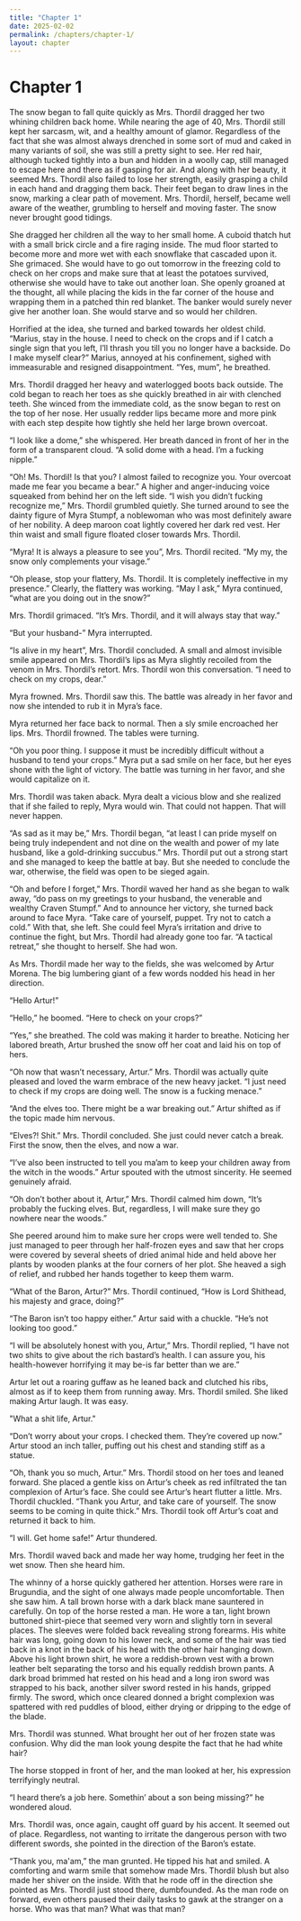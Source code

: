 ```yaml
---
title: "Chapter 1"
date: 2025-02-02
permalink: /chapters/chapter-1/
layout: chapter
---
```

# Chapter 1

The snow began to fall quite quickly as Mrs. Thordil dragged her two whining children back home. While nearing the age of 40, Mrs. Thordil still kept her sarcasm, wit, and a healthy amount of glamor. Regardless of the fact that she was almost always drenched in some sort of mud and caked in many variants of soil, she was still a pretty sight to see. Her red hair, although tucked tightly into a bun and hidden in a woolly cap, still managed to escape here and there as if gasping for air. And along with her beauty, it seemed Mrs. Thordil also failed to lose her strength, easily grasping a child in each hand and dragging them back. Their feet began to draw lines in the snow, marking a clear path of movement. Mrs. Thordil, herself, became well aware of the weather, grumbling to herself and moving faster. The snow never brought good tidings.  

She dragged her children all the way to her small home. A cuboid thatch hut with a small brick circle and a fire raging inside. The mud floor started to become more and more wet with each snowflake that cascaded upon it. She grimaced. She would have to go out tomorrow in the freezing cold to check on her crops and make sure that at least the potatoes survived, otherwise she would have to take out another loan. She openly groaned at the thought, all while placing the kids in the far corner of the house and wrapping them in a patched thin red blanket. The banker would surely never give her another loan. She would starve and so would her children.

Horrified at the idea, she turned and barked towards her oldest child. “Marius, stay in the house. I need to check on the crops and if I catch a single sign that you left, I’ll thrash you till you no longer have a backside. Do I make myself clear?” Marius, annoyed at his confinement, sighed with immeasurable and resigned disappointment. “Yes, mum”, he breathed. 

Mrs. Thordil dragged her heavy and waterlogged boots back outside. The cold began to reach her toes as she quickly breathed in air with clenched teeth. She winced from the immediate cold, as the snow began to rest on the top of her nose. Her usually redder lips became more and more pink with each step despite how tightly she held her large brown overcoat.

“I look like a dome,” she whispered. Her breath danced in front of her in the form of a transparent cloud. “A solid dome with a head. I’m a fucking nipple.”

“Oh! Ms. Thordil! Is that you? I almost failed to recognize you. Your overcoat made me fear you became a bear.” A higher and anger-inducing voice squeaked from behind her on the left side. “I wish you didn’t fucking recognize me,” Mrs. Thordil grumbled quietly. She turned around to see the dainty figure of Myra Stumpf, a noblewoman who was most definitely aware of her nobility. A deep maroon coat lightly covered her dark red vest. Her thin waist and small figure floated closer towards Mrs. Thordil.

“Myra! It is always a pleasure to see you”, Mrs. Thordil recited. “My my, the snow only complements your visage.”

“Oh please, stop your flattery, Ms. Thordil. It is completely ineffective in my presence.” Clearly, the flattery was working. “May I ask,” Myra continued, “what are you doing out in the snow?”

Mrs. Thordil grimaced. “It’s Mrs. Thordil, and it will always stay that way.”

“But your husband-” Myra interrupted.

“Is alive in my heart”, Mrs. Thordil concluded. A small and almost invisible smile appeared on Mrs. Thordil’s lips as Myra slightly recoiled from the venom in Mrs. Thordil’s retort. Mrs. Thordil won this conversation. “I need to check on my crops, dear.”

Myra frowned. Mrs. Thordil saw this. The battle was already in her favor and now she intended to rub it in Myra’s face.

Myra returned her face back to normal. Then a sly smile encroached her lips. Mrs. Thordil frowned. The tables were turning.

“Oh you poor thing. I suppose it must be incredibly difficult without a husband to tend your crops.” Myra put a sad smile on her face, but her eyes shone with the light of victory. The battle was turning in her favor, and she would capitalize on it.

Mrs. Thordil was taken aback. Myra dealt a vicious blow and she realized that if she failed to reply, Myra would win. That could not happen. That will never happen.

“As sad as it may be,” Mrs. Thordil began, “at least I can pride myself on being truly independent and not dine on the wealth and power of my late husband, like a gold-drinking succubus.” Mrs. Thordil put out a strong start and she managed to keep the battle at bay. But she needed to conclude the war, otherwise, the field was open to be sieged again.

“Oh and before I forget,” Mrs. Thordil waved her hand as she began to walk away, “do pass on my greetings to your husband, the venerable and wealthy Craven Stumpf.” And to announce her victory, she turned back around to face Myra. “Take care of yourself, puppet. Try not to catch a cold.” With that, she left. She could feel Myra’s irritation and drive to continue the fight, but Mrs. Thordil had already gone too far. “A tactical retreat,” she thought to herself. She had won.

As Mrs. Thordil made her way to the fields, she was welcomed by Artur Morena. The big lumbering giant of a few words nodded his head in her direction.

“Hello Artur!”

“Hello,” he boomed. “Here to check on your crops?”

“Yes,” she breathed. The cold was making it harder to breathe. Noticing her labored breath, Artur brushed the snow off her coat and laid his on top of hers.

“Oh now that wasn’t necessary, Artur.” Mrs. Thordil was actually quite pleased and loved the warm embrace of the new heavy jacket. “I just need to check if my crops are doing well. The snow is a fucking menace.”

“And the elves too. There might be a war breaking out.” Artur shifted as if the topic made him nervous.

“Elves?! Shit.” Mrs. Thordil concluded. She just could never catch a break. First the snow, then the elves, and now a war.

“I’ve also been instructed to tell you ma’am to keep your children away from the witch in the woods.” Artur spouted with the utmost sincerity. He seemed genuinely afraid.

“Oh don’t bother about it, Artur,” Mrs. Thordil calmed him down, “It’s probably the fucking elves. But, regardless, I will make sure they go nowhere near the woods.”

She peered around him to make sure her crops were well tended to. She just managed to peer through her half-frozen eyes and saw that her crops were covered by several sheets of dried animal hide and held above her plants by wooden planks at the four corners of her plot. She heaved a sigh of relief, and rubbed her hands together to keep them warm.

“What of the Baron, Artur?” Mrs. Thordil continued, “How is Lord Shithead, his majesty and grace, doing?”

“The Baron isn’t too happy either.” Artur said with a chuckle. “He’s not looking too good.”

“I will be absolutely honest with you, Artur,” Mrs. Thordil replied, “I have not two shits to give about the rich bastard’s health. I can assure you, his health-however horrifying it may be-is far better than we are.”

Artur let out a roaring guffaw as he leaned back and clutched his ribs, almost as if to keep them from running away. Mrs. Thordil smiled. She liked making Artur laugh. It was easy.

"What a shit life, Artur."

“Don’t worry about your crops. I checked them. They’re covered up now.” Artur stood an inch taller, puffing out his chest and standing stiff as a statue.

“Oh, thank you so much, Artur.” Mrs. Thordil stood on her toes and leaned forward. She placed a gentle kiss on Artur’s cheek as red infiltrated the tan complexion of Artur’s face. She could see Artur’s heart flutter a little. Mrs. Thordil chuckled. “Thank you Artur, and take care of yourself. The snow seems to be coming in quite thick.” Mrs. Thordil took off Artur’s coat and returned it back to him.

“I will. Get home safe!” Artur thundered.

Mrs. Thordil waved back and made her way home, trudging her feet in the wet snow. Then she heard him.

The whinny of a horse quickly gathered her attention. Horses were rare in Brugundia, and the sight of one always made people uncomfortable. Then she saw him. A tall brown horse with a dark black mane sauntered in carefully. On top of the horse rested a man. He wore a tan, light brown buttoned shirt-piece that seemed very worn and slightly torn in several places. The sleeves were folded back revealing strong forearms. His white hair was long, going down to his lower neck, and some of the hair was tied back in a knot in the back of his head with the other hair hanging down. Above his light brown shirt, he wore a reddish-brown vest with a brown leather belt separating the torso and his equally reddish brown pants. A dark broad brimmed hat rested on his head and a long iron sword was strapped to his back, another silver sword rested in his hands, gripped firmly. The sword, which once cleared donned a bright complexion was spattered with red puddles of blood, either drying or dripping to the edge of the blade.

Mrs. Thordil was stunned. What brought her out of her frozen state was confusion. Why did the man look young despite the fact that he had white hair?

The horse stopped in front of her, and the man looked at her, his expression terrifyingly neutral. 

“I heard there’s a job here. Somethin’ about a son being missing?” he wondered aloud. 

Mrs. Thordil was, once again, caught off guard by his accent. It seemed out of place. Regardless, not wanting to irritate the dangerous person with two different swords, she pointed in the direction of the Baron’s estate.

“Thank you, ma'am,” the man grunted. He tipped his hat and smiled. A comforting and warm smile that somehow made Mrs. Thordil blush but also made her shiver on the inside. With that he rode off in the direction she pointed as Mrs. Thordil just stood there, dumbfounded. As the man rode on forward, even others paused their daily tasks to gawk at the stranger on a horse. Who was that man? What was that man?